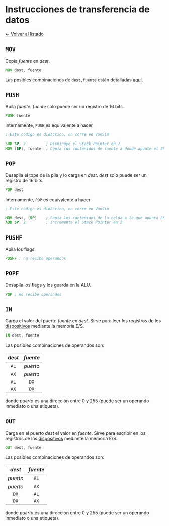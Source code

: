 # Instrucciones de transferencia de datos

[&larr; Volver al listado](./listado)

## `MOV`

Copia _fuente_ en _dest_.

```asm
MOV dest, fuente
```

Las posibles combinaciones de `dest,fuente` están detalladas [aquí](../modos-de-direccionamiento#combinaciones-dest-fuente).

## `PUSH`

Apila _fuente_. _fuente_ solo puede ser un registro de 16 bits.

```asm
PUSH fuente
```

Internamente, `PUSH` es equivalente a hacer

```asm
; Este código es didáctico, no corre en VonSim

SUB SP, 2         ; Disminuye el Stack Pointer en 2
MOV [SP], fuente  ; Copia los contenidos de fuente a donde apunte el SP
```

## `POP`

Desapila el tope de la pila y lo carga en _dest_. _dest_ solo puede ser un registro de 16 bits.

```asm
POP dest
```

Internamente, `POP` es equivalente a hacer

```asm
; Este código es didáctico, no corre en VonSim

MOV dest, [SP]    ; Copia los contenidos de la celda a la que apunta SP en dest
ADD SP, 2         ; Incrementa el Stack Pointer en 2
```

## `PUSHF`

Apila los flags.

```asm
PUSHF ; no recibe operandos
```

## `POPF`

Desapila los flags y los guarda en la ALU.

```asm
POP ; no recibe operandos
```

## `IN`

Carga el valor del puerto _fuente_ en _dest_. Sirve para leer los registros de los [dispositivos](../dispositivos/listado) mediante la memoria E/S.

```asm
IN dest, fuente
```

Las posibles combinaciones de operandos son:

| _dest_ | _fuente_ |
| :----: | :------: |
|  `AL`  | _puerto_ |
|  `AX`  | _puerto_ |
|  `AL`  |   `DX`   |
|  `AX`  |   `DX`   |

donde _puerto_ es una dirección entre 0 y 255 (puede ser un operando inmediato o una etiqueta).

## `OUT`

Carga en el puerto _dest_ el valor en _fuente_. Sirve para escribir en los registros de los [dispositivos](../dispositivos/listado) mediante la memoria E/S.

```asm
OUT dest, fuente
```

Las posibles combinaciones de operandos son:

|  _dest_  | _fuente_ |
| :------: | :------: |
| _puerto_ |   `AL`   |
| _puerto_ |   `AX`   |
|   `DX`   |   `AL`   |
|   `DX`   |   `AX`   |

donde _puerto_ es una dirección entre 0 y 255 (puede ser un operando inmediato o una etiqueta).
